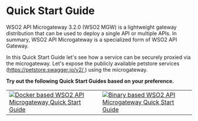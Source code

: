 # Quick Start Guide

WSO2 API Microgateway 3.2.0 (WSO2 MGW) is a lightweight gateway distribution that can be used to deploy a single API or multiple APIs. In summary, WSO2 API Microgateway is a specialized form of WSO2 API Gateway.

In this Quick Start Guide let's see how a service can be securely proxied via the microgateway. Let's expose the publicly available petstore services (https://petstore.swagger.io/v2/ ) using the microgateway.

**Try out the following Quick Start Guides based on your preference.**

|                                                                                                                                                                                                  |                                                                                                                                                                                                  |
|--------------------------------------------------------------------------------------------------------------------------------------------------------------------------------------------------|--------------------------------------------------------------------------------------------------------------------------------------------------------------------------------------------------|
| [![Docker based WSO2 API Microgateway Quick Start Guide]({{base_path}}/assets/img/getting-started/docker-logo.png "Docker based WSO2 API Microgateway Quick Start Guide")]({{base_path}}/getting-started/quick-start-guide/quick-start-guide-docker/) | [![Binary based WSO2 API Microgateway Quick Start Guide]({{base_path}}/assets/img/getting-started/binary.png "Binary based WSO2 API Microgateway Quick Start Guide")]({{base_path}}/getting-started/quick-start-guide/quick-start-guide-binary/) |


